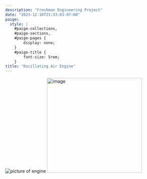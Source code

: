 ```yaml
---
description: "Freshman Engineering Project"
date: "2023-12-10T21:33:03-07:00"
paige:
  style: |
    #paige-collections,
    #paige-sections,
    #paige-pages {
        display: none;
    }
    #paige-title {
        font-size: 5rem;
    }
title: "Oscillating Air Engine"
---
```

![picture of engine](/assets/test.png)
<img src="/static/assets/test.png" alt="image" style="width:300px;height:auto;">





